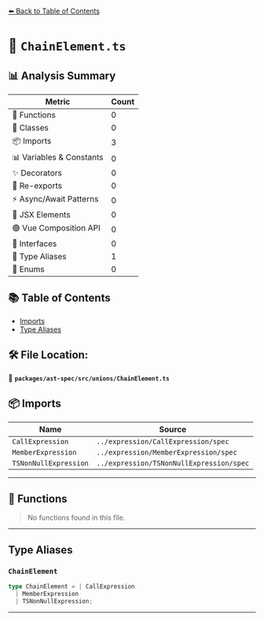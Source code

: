 [⬅️ Back to Table of Contents](../../../../index.md)

# 📄 `ChainElement.ts`

## 📊 Analysis Summary

| Metric | Count |
|--------|-------|
| 🔧 Functions | 0 |
| 🧱 Classes | 0 |
| 📦 Imports | 3 |
| 📊 Variables & Constants | 0 |
| ✨ Decorators | 0 |
| 🔄 Re-exports | 0 |
| ⚡ Async/Await Patterns | 0 |
| 💠 JSX Elements | 0 |
| 🟢 Vue Composition API | 0 |
| 📐 Interfaces | 0 |
| 📑 Type Aliases | 1 |
| 🎯 Enums | 0 |

## 📚 Table of Contents

- [Imports](#imports)
- [Type Aliases](#type-aliases)

## 🛠️ File Location:
📂 **`packages/ast-spec/src/unions/ChainElement.ts`**

## 📦 Imports

| Name | Source |
|------|--------|
| `CallExpression` | `../expression/CallExpression/spec` |
| `MemberExpression` | `../expression/MemberExpression/spec` |
| `TSNonNullExpression` | `../expression/TSNonNullExpression/spec` |


---

## 🔧 Functions

> No functions found in this file.


---

## Type Aliases

### `ChainElement`

```ts
type ChainElement = | CallExpression
  | MemberExpression
  | TSNonNullExpression;
```


---